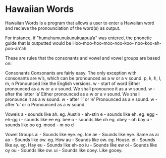 # Hawaiian Words

Hawaiian Words is a program that allows a user to enter a Hawaiian word and recieve the pronounciation of the word(s) as output. 

For instance, if "humuhumunukunukuapua’a" was entered, the phonetic guide that is outputted would be Hoo-moo-hoo-moo-noo-koo- noo-koo-ah-poo-ah'ah.

These are rules that the consonants and vowel and vowel groups are based on:

Consonants
Consonants are fairly easy. The only exception with consonants are w’s, which can be pronounced as
a w or a v sound.
p, k, h, l, m, n Pronounced like the English versions.
w - start of word Either pronounced as a w or a v sound. We shall
pronounce it as a w sound.
w - after the letter ‘a’ Either pronounced as a w or a v sound. We shall
pronounce it as a w sound.
w - after ‘i’ or ‘e’ Pronounced as a v sound.
w - after ‘u’ or o Pronounced as a w sound.

Vowels
a - sounds like ah. eg. Austin - ah-stin
e - sounds like eh. eg. egg - eh-gg
i - sounds like ee eg. bee
o - sounds like oh eg. obey - oh bay
u - sounds like oo eg. mood - m oo d

Vowel Groups
ai - Sounds like eye. eg. Ice
ae - Sounds like eye. Same as ai
ao - Sounds like ow. eg. How
au - Sounds like ow. eg. House.
ei - Sounds like ay. eg. Hay
eu - Sounds like eh-oo
iu - Sounds like ew
oi - Sounds like oy
ou - Sounds like ow.
ui - Sounds like ooey. Like gooey.




